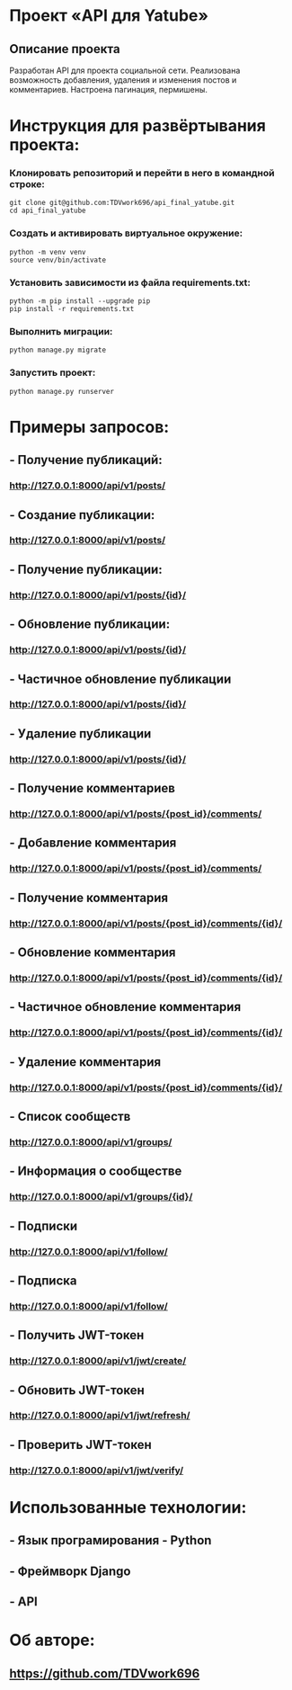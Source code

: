 Проект «API для Yatube»
=====


Описание проекта
----------
Разработан API для проекта социальной сети. Реализована возможность добавления, 
удаления и изменения постов и комментариев. Настроена пагинация, пермишены.

# Инструкция для развёртывания проекта:
### Клонировать репозиторий и перейти в него в командной строке:
`git clone git@github.com:TDVwork696/api_final_yatube.git`\
`cd api_final_yatube`

### Cоздать и активировать виртуальное окружение:
`python -m venv venv`\
`source venv/bin/activate`

### Установить зависимости из файла requirements.txt:
`python -m pip install --upgrade pip`\
`pip install -r requirements.txt`

### Выполнить миграции:
`python manage.py migrate`

### Запустить проект:
`python manage.py runserver`

# Примеры запросов:
## - Получение публикаций:
### http://127.0.0.1:8000/api/v1/posts/

## - Создание публикации:
### http://127.0.0.1:8000/api/v1/posts/

## - Получение публикации:
### http://127.0.0.1:8000/api/v1/posts/{id}/

## - Обновление публикации:
### http://127.0.0.1:8000/api/v1/posts/{id}/

## - Частичное обновление публикации
### http://127.0.0.1:8000/api/v1/posts/{id}/

## - Удаление публикации
### http://127.0.0.1:8000/api/v1/posts/{id}/

## - Получение комментариев
### http://127.0.0.1:8000/api/v1/posts/{post_id}/comments/

## - Добавление комментария
### http://127.0.0.1:8000/api/v1/posts/{post_id}/comments/

## - Получение комментария
### http://127.0.0.1:8000/api/v1/posts/{post_id}/comments/{id}/

## - Обновление комментария
### http://127.0.0.1:8000/api/v1/posts/{post_id}/comments/{id}/

## - Частичное обновление комментария
### http://127.0.0.1:8000/api/v1/posts/{post_id}/comments/{id}/

## - Удаление комментария
### http://127.0.0.1:8000/api/v1/posts/{post_id}/comments/{id}/

## - Список сообществ
### http://127.0.0.1:8000/api/v1/groups/

## - Информация о сообществе
### http://127.0.0.1:8000/api/v1/groups/{id}/

## - Подписки
### http://127.0.0.1:8000/api/v1/follow/

## - Подписка
### http://127.0.0.1:8000/api/v1/follow/

## - Получить JWT-токен
### http://127.0.0.1:8000/api/v1/jwt/create/

## - Обновить JWT-токен
### http://127.0.0.1:8000/api/v1/jwt/refresh/

## - Проверить JWT-токен
### http://127.0.0.1:8000/api/v1/jwt/verify/

# Использованные технологии:
## - Язык програмирования - Python
## - Фреймворк Django 
## - API 

# Об авторе:
## https://github.com/TDVwork696